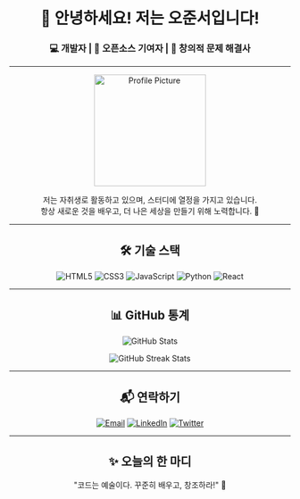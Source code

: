 <!-- 헤더 섹션 -->
<h1 align="center">👋 안녕하세요! 저는 오준서입니다!</h1>
<h3 align="center">💻 개발자 | 🌱 오픈소스 기여자 | 🎨 창의적 문제 해결사</h3>

---

<!-- 소개 섹션 -->
<p align="center">
  <img src="https://user-images.githubusercontent.com/your-profile-image.png" width="200" alt="Profile Picture">
</p>

<p align="center">
  저는 자취생로 활동하고 있으며, 스터디에 열정을 가지고 있습니다. <br>
  항상 새로운 것을 배우고, 더 나은 세상을 만들기 위해 노력합니다. 🚀
</p>

---

<!-- 기술 스택 -->
<h2 align="center">🛠️ 기술 스택</h2>
<p align="center">
  <img src="https://img.shields.io/badge/HTML5-E34F26?style=for-the-badge&logo=html5&logoColor=white" alt="HTML5">
  <img src="https://img.shields.io/badge/CSS3-1572B6?style=for-the-badge&logo=css3&logoColor=white" alt="CSS3">
  <img src="https://img.shields.io/badge/JavaScript-F7DF1E?style=for-the-badge&logo=javascript&logoColor=black" alt="JavaScript">
  <img src="https://img.shields.io/badge/Python-3776AB?style=for-the-badge&logo=python&logoColor=white" alt="Python">
  <img src="https://img.shields.io/badge/React-61DAFB?style=for-the-badge&logo=react&logoColor=black" alt="React">
</p>

---

<!-- GitHub 통계 -->
<h2 align="center">📊 GitHub 통계</h2>
<p align="center">
  <img src="https://github-readme-stats.vercel.app/api?username=ownstj&show_icons=true&theme=radical" alt="GitHub Stats">
</p>

<p align="center">
  <img src="https://github-readme-streak-stats.herokuapp.com/?user=ownstj&theme=radical" alt="GitHub Streak Stats">
</p>

---

<!-- 연락처 -->
<h2 align="center">📬 연락하기</h2>
<p align="center">
  <a href="mailto:your-email@example.com"><img src="https://img.shields.io/badge/Email-D14836?style=for-the-badge&logo=gmail&logoColor=white" alt="Email"></a>
  <a href="https://linkedin.com/in/your-profile"><img src="https://img.shields.io/badge/LinkedIn-0077B5?style=for-the-badge&logo=linkedin&logoColor=white" alt="LinkedIn"></a>
  <a href="https://twitter.com/your-handle"><img src="https://img.shields.io/badge/Twitter-1DA1F2?style=for-the-badge&logo=twitter&logoColor=white" alt="Twitter"></a>
</p>

---

<!-- 재미 요소 -->
<h2 align="center">✨ 오늘의 한 마디</h2>
<p align="center">
  "코드는 예술이다. 꾸준히 배우고, 창조하라!" 🎨
</p>
